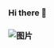 ### Hi there 👋

###  ![图片](https://user-images.githubusercontent.com/15681693/87757133-b6e0cc00-c83c-11ea-8d84-1bc262474b1d.gif)
